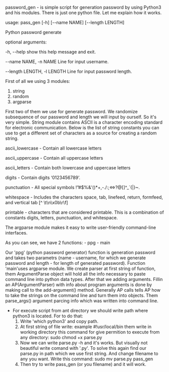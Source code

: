 password_gen - is simple script for generation password by using Python3 and his modules. There is just one python file. Let me explain how it works.


usage: pass_gen [-h] [--name NAME] [--length LENGTH]

Python password generate

optional arguments:

 -h, --help show this help message and exit.
 
 --name NAME, -n NAME Line for input username.
 
 --length LENGTH, -l LENGTH Line for input password length.




  First of all we using 3 modules: 
  1. string
  2. random
  3. argparse
  
  First two of them we use for generate password. We randomize subsequence of our password and length we will input by ourself. So it's very simple. String module contains ASCII is a character encoding standard for electronic communication. Below is the list of string constants you can use to get a different set of characters as a source for creating a random string. 

ascii_lowercase - 	Contain all lowercase letters

ascii_uppercase - Contain all uppercase letters

ascii_letters - Contain both lowercase and uppercase letters

digits - Contain digits ‘0123456789’.

punctuation - All special symbols !”#$%&'()*+,-./:;<=>?@[\]^_`{|}~.

whitespace - Includes the characters space, tab, linefeed, return, formfeed, and vertical tab [^ \t\n\x0b\r\f]

printable - characters that are considered printable. This is a combination of constants digits, letters, punctuation, and whitespace.

  The argparse module makes it easy to write user-friendly command-line interfaces.

  As you can see, we have 2 functions:
    - ppg
    - main

  Our 'ppg' (python password generator) function is generation password and takes two parametrs (name - username, for which we generate password and length - for length of generated password).
Function 'main'uses argparse module. We create parser at first string of function, them ArgumentParse object will hold all the info necessary to paste command line into python data types. After that we adding arguments. Fillin an AP(ArgumentParser) with info about program arguments is done by making call to the add-argument() method. Generally AP calls tells AP how to take the strings on the command line and turn them into objects. Them parse_args() argument parcing info which was written into command line.

* For execute script from ant directory we should write path where python3 is located. For to do that:
  1. Write 'which python3' and copy path.
  2. At first string of file write:
      example     #!usr/local/bin
     them write in working directory this command for give permition to execute from any directory:
      sudo chmod +x parse.py
  3. Now we can write parse.py -h and it's works. But visually not beautiful write comand with '.py'. To solve this again find our parse.py in path which we use
  first string. And change filename to any you want. Write this command:
      sudo mv parse.py pass_gen
  4. Then try to write pass_gen (or you filename) and it will work.
